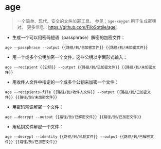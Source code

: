 # age

> 一个简单、现代、安全的文件加密工具。
> 参见：`age-keygen` 用于生成密钥对。
> 更多信息：<https://github.com/FiloSottile/age>。

- 生成一个可以用密码短语（passphrase）解密的加密文件：

`age --passphrase --output {{路径/到/已加密文件}} {{路径/到/未加密文件}}`

- 用一个或多个公钥加密一个文件，这些公钥以字面形式输入：

`age --recipient {{公钥}} --output {{路径/到/已加密文件}} {{路径/到/未加密文件}}`

- 用收件人文件中指定的一个或多个公钥来加密一个文件：

`age --recipients-file {{路径/到/收件人文件}} --output {{路径/到/已加密文件}} {{路径/到/未加密文件}}`

- 用密码短语解密一个文件：

`age --decrypt --output {{路径/到/已解密文件}} {{路径/到/已加密文件}}`

- 用私钥文件解密一个文件：

`age --decrypt --identity {{路径/到/私钥文件}} --output {{路径/到/已解密文件}} {{路径/到/已加密文件}}`

